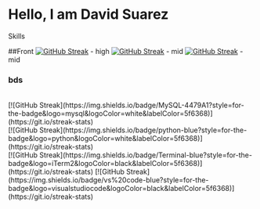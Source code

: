 <h1 > Hello, I am David Suarez  </h1




# Skills
##Front
[![GitHub Streak](https://img.shields.io/badge/html-orange?style=for-the-badge&logo=html5&logoColor=orange&labelColor=5f6368)](https://git.io/streak-stats) - high
[![GitHub Streak](https://img.shields.io/badge/CSS-blue?style=for-the-badge&logo=css3&logoColor=blue&labelColor=5f6368)](https://git.io/streak-stats) - mid
[![GitHub Streak](https://img.shields.io/badge/javascript-yellow?style=for-the-badge&logo=javascript&logoColor=yellow&labelColor=5f6368)](https://git.io/streak-stats) - mid

### bds
<br>
[![GitHub Streak](https://img.shields.io/badge/MySQL-4479A1?style=for-the-badge&logo=mysql&logoColor=white&labelColor=5f6368)](https://git.io/streak-stats) 
<br>
[![GitHub Streak](https://img.shields.io/badge/python-blue?style=for-the-badge&logo=python&logoColor=white&labelColor=5f6368)](https://git.io/streak-stats) 
<br>
[![GitHub Streak](https://img.shields.io/badge/Terminal-blue?style=for-the-badge&logo=iTerm2&logoColor=black&labelColor=5f6368)](https://git.io/streak-stats)
[![GitHub Streak](https://img.shields.io/badge/vs%20code-blue?style=for-the-badge&logo=visualstudiocode&logoColor=black&labelColor=5f6368)](https://git.io/streak-stats)


